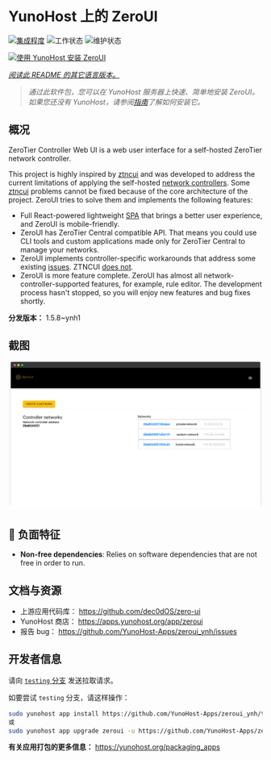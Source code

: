 <!--
注意：此 README 由 <https://github.com/YunoHost/apps/tree/master/tools/readme_generator> 自动生成
请勿手动编辑。
-->

# YunoHost 上的 ZeroUI

[![集成程度](https://dash.yunohost.org/integration/zeroui.svg)](https://dash.yunohost.org/appci/app/zeroui) ![工作状态](https://ci-apps.yunohost.org/ci/badges/zeroui.status.svg) ![维护状态](https://ci-apps.yunohost.org/ci/badges/zeroui.maintain.svg)

[![使用 YunoHost 安装 ZeroUI](https://install-app.yunohost.org/install-with-yunohost.svg)](https://install-app.yunohost.org/?app=zeroui)

*[阅读此 README 的其它语言版本。](./ALL_README.md)*

> *通过此软件包，您可以在 YunoHost 服务器上快速、简单地安装 ZeroUI。*  
> *如果您还没有 YunoHost，请参阅[指南](https://yunohost.org/install)了解如何安装它。*

## 概况

ZeroTier Controller Web UI is a web user interface for a self-hosted ZeroTier network controller.

This project is highly inspired by [ztncui](https://github.com/key-networks/ztncui) and was developed to address the current limitations of applying the self-hosted [network controllers](https://github.com/zerotier/ZeroTierOne/tree/master/controller). Some [ztncui](https://github.com/key-networks/ztncui) problems cannot be fixed because of the core architecture of the project. ZeroUI tries to solve them and implements the following features:

- Full React-powered lightweight [SPA](https://en.wikipedia.org/wiki/Single-page_application) that brings a better user experience, and ZeroUI is mobile-friendly.
- ZeroUI has ZeroTier Central compatible API. That means you could use CLI tools and custom applications made only for ZeroTier Central to manage your networks.
- ZeroUI implements controller-specific workarounds that address some existing [issues](https://github.com/zerotier/ZeroTierOne/issues/859). ZTNCUI [does not](https://github.com/key-networks/ztncui/issues/63).
- ZeroUI is more feature complete. ZeroUI has almost all network-controller-supported features, for example, rule editor. The development process hasn't stopped, so you will enjoy new features and bug fixes shortly.


**分发版本：** 1.5.8~ynh1

## 截图

![ZeroUI 的截图](./doc/screenshots/homepage.png)

## :red_circle: 负面特征

- **Non-free dependencies**: Relies on software dependencies that are not free in order to run.

## 文档与资源

- 上游应用代码库： <https://github.com/dec0dOS/zero-ui>
- YunoHost 商店： <https://apps.yunohost.org/app/zeroui>
- 报告 bug： <https://github.com/YunoHost-Apps/zeroui_ynh/issues>

## 开发者信息

请向 [`testing` 分支](https://github.com/YunoHost-Apps/zeroui_ynh/tree/testing) 发送拉取请求。

如要尝试 `testing` 分支，请这样操作：

```bash
sudo yunohost app install https://github.com/YunoHost-Apps/zeroui_ynh/tree/testing --debug
或
sudo yunohost app upgrade zeroui -u https://github.com/YunoHost-Apps/zeroui_ynh/tree/testing --debug
```

**有关应用打包的更多信息：** <https://yunohost.org/packaging_apps>
